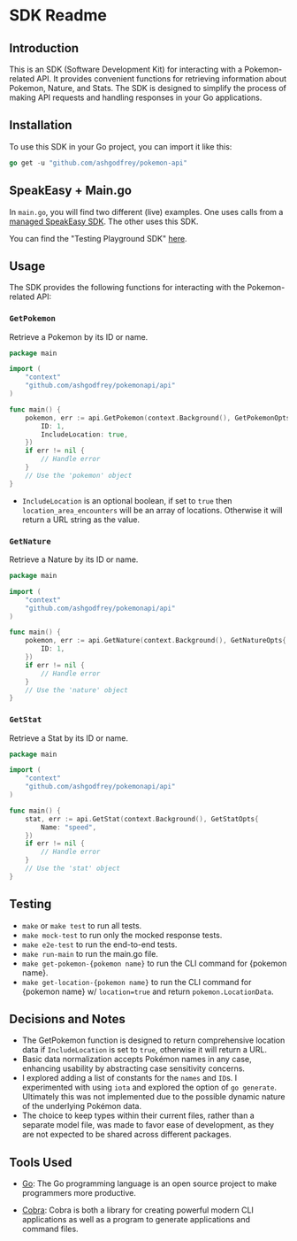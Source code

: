 # SDK Readme

## Introduction

This is an SDK (Software Development Kit) for interacting with a Pokemon-related API. It provides convenient functions for retrieving information about Pokemon, Nature, and Stats. The SDK is designed to simplify the process of making API requests and handling responses in your Go applications.

## Installation

To use this SDK in your Go project, you can import it like this:

```go
go get -u "github.com/ashgodfrey/pokemon-api"
```

## SpeakEasy + Main.go 

In `main.go`, you will find two different (live) examples. One uses calls from a [managed SpeakEasy SDK](https://www.speakeasyapi.dev/docs/create-client-sdks). The other uses this SDK.  

You can find the "Testing Playground SDK" [here](https://github.com/speakeasy-sdks/testing-playground-sdk).

## Usage

The SDK provides the following functions for interacting with the Pokemon-related API:

### `GetPokemon`

Retrieve a Pokemon by its ID or name.

```go
package main

import (
	"context"
	"github.com/ashgodfrey/pokemonapi/api"
)

func main() {
	pokemon, err := api.GetPokemon(context.Background(), GetPokemonOpts {
        ID: 1,
        IncludeLocation: true,
    })
	if err != nil {
		// Handle error
	}
	// Use the 'pokemon' object
}
```

* `IncludeLocation` is an optional boolean, if set to `true` then `location_area_encounters` will be an array of locations. Otherwise it will return a URL string as the value.

### `GetNature`

Retrieve a Nature by its ID or name.

```go
package main

import (
	"context"
	"github.com/ashgodfrey/pokemonapi/api"
)

func main() {
	pokemon, err := api.GetNature(context.Background(), GetNatureOpts{
        ID: 1,
    })
	if err != nil {
		// Handle error
	}
	// Use the 'nature' object
}
```


### `GetStat`

Retrieve a Stat by its ID or name.

```go
package main

import (
	"context"
	"github.com/ashgodfrey/pokemonapi/api"
)

func main() {
	stat, err := api.GetStat(context.Background(), GetStatOpts{
        Name: "speed",
    })
	if err != nil {
		// Handle error
	}
	// Use the 'stat' object
}
```
## Testing

* `make` or `make test` to run all tests.
* `make mock-test` to run only the mocked response tests.
* `make e2e-test` to run the end-to-end tests.
* `make run-main` to run the main.go file.
*  `make get-pokemon-{pokemon name}` to run the CLI command for {pokemon name}.
*  `make get-location-{pokemon name}` to run the CLI command for {pokemon name} w/ `location=true` and return `pokemon.LocationData`.


## Decisions and Notes
* The GetPokemon function is designed to return comprehensive location data if `IncludeLocation` is set to `true`, otherwise it will return a URL.
* Basic data normalization accepts Pokémon names in any case, enhancing usability by abstracting case sensitivity concerns.
* I explored adding a list of constants for the `names` and `ID`s. I experimented with using `iota` and explored the option of `go generate`. Ultimately this was not implemented due to the possible dynamic nature of the underlying Pokémon data.
* The choice to keep types within their current files, rather than a separate model file, was made to favor ease of development, as they are not expected to be shared across different packages.

## Tools Used

- [Go](https://golang.org/): The Go programming language is an open source project to make programmers more productive.

- [Cobra](https://github.com/spf13/cobra): Cobra is both a library for creating powerful modern CLI applications as well as a program to generate applications and command files.

